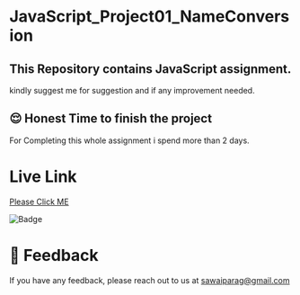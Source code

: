 # JavaScript_Project01_NameConversion 
## This Repository contains JavaScript assignment. 


kindly suggest me for suggestion and if any improvement needed.


## 😌 Honest Time to finish the project
For Completing this whole assignment i spend more than 2 days. 


# Live Link

 [Please Click ME](https://name-changer-parag.netlify.app/)



![Badge](https://img.shields.io/badge/JavaScript%20Project-Name__Conversion-blue)




# 👀 Feedback

If you have any feedback, please reach out to us at sawaiparag@gmail.com